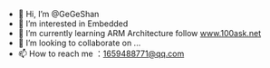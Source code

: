 - 👋 Hi, I’m @GeGeShan
- 👀 I’m interested in Embedded 
- 🌱 I’m currently learning ARM Architecture follow www.100ask.net
- 💞️ I’m looking to collaborate on ...
- 📫 How to reach me ：1659488771@qq.com

<!---
GeGeShan/GeGeShan is a ✨ special ✨ repository because its `README.md` (this file) appears on your GitHub profile.
You can click the Preview link to take a look at your changes.
--->
